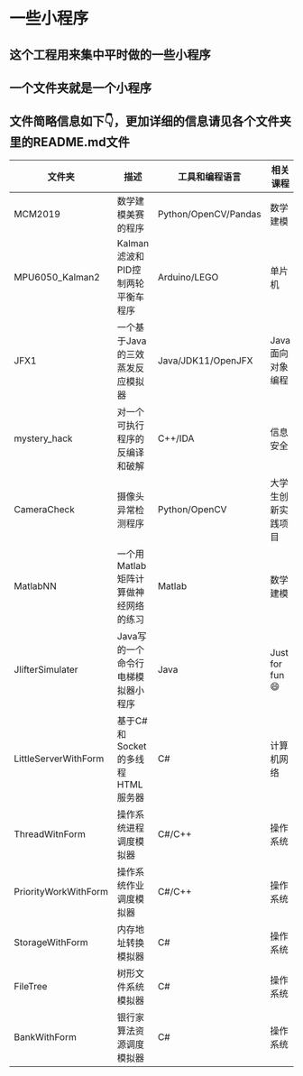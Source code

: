 # 一些小程序

## 这个工程用来集中平时做的一些小程序

## 一个文件夹就是一个小程序

## 文件简略信息如下👇，更加详细的信息请见各个文件夹里的README.md文件

文件夹 | 描述 | 工具和编程语言 | 相关课程
-|-|-|-
MCM2019 | 数学建模美赛的程序 | Python/OpenCV/Pandas | 数学建模
MPU6050_Kalman2 | Kalman滤波和PID控制两轮平衡车程序 | Arduino/LEGO | 单片机
JFX1 | 一个基于Java的三效蒸发反应模拟器 | Java/JDK11/OpenJFX | Java面向对象编程
mystery_hack | 对一个可执行程序的反编译和破解 | C++/IDA | 信息安全
CameraCheck | 摄像头异常检测程序 | Python/OpenCV | 大学生创新实践项目
MatlabNN | 一个用Matlab矩阵计算做神经网络的练习 | Matlab | 数学建模
JlifterSimulater | Java写的一个命令行电梯模拟器小程序 | Java | Just for fun😄
LittleServerWithForm | 基于C#和Socket的多线程HTML服务器 | C# | 计算机网络
ThreadWitnForm | 操作系统进程调度模拟器 | C#/C++ | 操作系统
PriorityWorkWithForm | 操作系统作业调度模拟器 | C#/C++ | 操作系统
StorageWithForm | 内存地址转换模拟器 | C# | 操作系统
FileTree | 树形文件系统模拟器 | C# | 操作系统
BankWithForm | 银行家算法资源调度模拟器 | C# | 操作系统